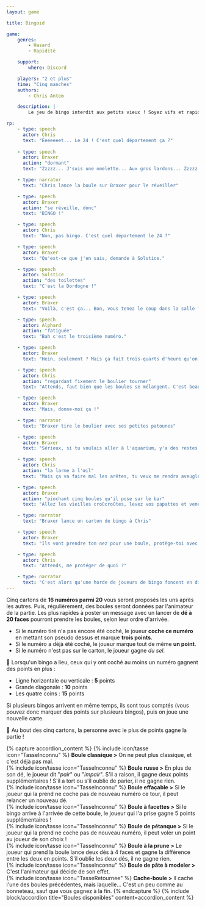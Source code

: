 ```yaml
---
layout: game

title: Bingoïd

game:
    genres:
        - Hasard
        - Rapidité

    support:
        where: Discord

    players: "2 et plus"
    time: "Cinq manches"
    authors:
        - Chris Antem

    description: |
        Le jeu de bingo interdit aux petits vieux ! Soyez vifs et rapides pour faire une ligne, sachant que tout le monde joue avec le même carton !

rp:
    - type: speech
      actor: Chris
      text: "Eeeeeeet... Le 24 ! C'est quel département ça ?"
      
    - type: speech
      actor: Braxer
      action: "dormant"
      text: "Zzzzz... J'suis une omelette... Aux gros lardons... Zzzzz..."

    - type: narrator
      text: "Chris lance la boule sur Braxer pour le réveiller"

    - type: speech
      actor: Braxer
      action: "se réveille, donc"
      text: "BINGO !"

    - type: speech
      actor: Chris
      text: "Non, pas bingo. C'est quel département le 24 ?"

    - type: speech
      actor: Braxer
      text: "Qu'est-ce que j'en sais, demande à Solstice."

    - type: speech
      actor: Solstice
      action: "des toilettes"
      text: "C'est la Dordogne !"

    - type: speech
      actor: Braxer
      text: "Voilà, c'est ça... Bon, vous tenez le coup dans la salle ?"

    - type: speech
      actor: Alphard
      action: "fatiguée"
      text: "Bah c'est le troisième numéro."

    - type: speech
      actor: Braxer
      text: "Hein, seulement ? Mais ça fait trois-quarts d'heure qu'on a commencé ! Chris, tu fais quoi ?"

    - type: speech
      actor: Chris
      action: "regardant fixement le boulier tourner"
      text: "Attends, faut bien que les boules se mélangent. C'est beau toutes ces couleurs, ces numérooooos..."

    - type: speech
      actor: Braxer
      text: "Mais, donne-moi ça !"

    - type: narrator
      text: "Braxer tire le boulier avec ses petites patounes"

    - type: speech
      actor: Braxer
      text: "Sérieux, si tu voulais aller à l'aquarium, y'a des restes de soupe au poisson dans la cuisine, rince-toi l'œil."

    - type: speech
      actor: Chris
      action: "la larme à l'œil"
      text: "Mais ça va faire mal les arêtes, tu veux me rendra aveugle ?"

    - type: speech
      actor: Braxer
      action: "piochant cinq boules qu'il pose sur le bar"
      text: "Allez les vieilles croûcroûtes, levez vos papattes et venez chercher ces bouboules ! Premier arrivé premier servi !"

    - type: narrator
      text: "Braxer lance un carton de bingo à Chris"

    - type: speech
      actor: Braxer
      text: "Ils vont prendre ton nez pour une boule, protège-toi avec ça. Moi je vais dans le placard."

    - type: speech
      actor: Chris
      text: "Attends, me protéger de quoi ?"

    - type: narrator
      text: "C'est alors qu'une horde de joueurs de bingo foncent en direction du bar, les yeux injectés de sang"
---
```


Cinq cartons de **16 numéros parmi 20** vous seront proposés les uns après les autres. Puis, régulièrement, des boules seront données par l'animateur de la partie. Les plus rapides à poster un message avec un lancer de **dé à 20 faces** pourront prendre les boules, selon leur ordre d'arrivée.  
- Si le numéro tiré n'a pas encore été coché, le joueur **coche ce numéro** en mettant son pseudo dessus et marque **trois points**.  
- Si le numéro a déjà été coché, le joueur marque tout de même **un point**.
- Si le numéro n'est pas sur le carton, le joueur gagne *du sel*.

🎊 Lorsqu'un bingo a lieu, ceux qui y ont coché au moins un numéro gagnent des points en plus : 
- Ligne horizontale ou verticale : **5** points
- Grande diagonale : **10** points
- Les quatre coins : **15** points

Si plusieurs bingos arrivent en même temps, ils sont tous comptés (vous pouvez donc marquer des points sur plusieurs bingos), puis on joue une nouvelle carte.

🥅 Au bout des cinq cartons, la personne avec le plus de points gagne la partie !

{% capture accordion_content %}
{% include icon/tasse icon="TasseInconnu" %} **Boule classique >** On ne peut plus classique, et c'est déjà pas mal.  
{% include icon/tasse icon="TasseInconnu" %} **Boule russe >** En plus de son dé, le joueur dit "*pair*" ou "*impair*". S'il a raison, il gagne deux points supplémentaires ! S'il a tort ou s'il oublie de parier, il ne gagne rien.  
{% include icon/tasse icon="TasseInconnu" %} **Boule effaçable >**  Si le joueur qui la prend ne coche pas de nouveau numéro ce tour, il peut relancer un nouveau dé.  
{% include icon/tasse icon="TasseInconnu" %} **Boule à facettes >** Si le bingo arrive à l'arrivée de cette boule, le joueur qui l'a prise gagne 5 points supplémentaires !  
{% include icon/tasse icon="TasseInconnu" %} **Boule de pétanque >** Si le joueur qui la prend ne coche pas de nouveau numéro, il peut voler un point au joueur de son choix !  
{% include icon/tasse icon="TasseInconnu" %} **Boule à la prune >** Le joueur qui prend la boule lance deux dés à 4 faces et gagne la différence entre les deux en points. S'il oublie les deux dés, il ne gagne rien.  
{% include icon/tasse icon="TasseInconnu" %} **Boule de pâte à modeler >** C'est l'animateur qui décide de son effet.  
{% include icon/tasse icon="TasseRetournee" %} **Cache-boule >** Il cache l'une des boules précédentes, mais laquelle... C'est un peu comme au bonneteau, sauf que vous gagnez à la fin.
{% endcapture %}
{% include block/accordion title="Boules disponibles" content=accordion_content %}
